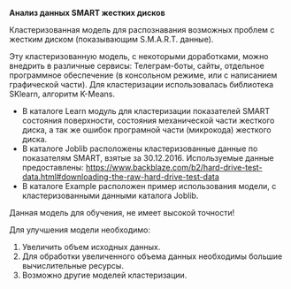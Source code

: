 **Анализ данных SMART жестких дисков**

Кластеризованная модель для распознавания возможных проблем с жестким диском (показывающим S.M.A.R.T. данные).

Эту кластеризованную модель, с некоторыми доработками, можно внедрить в различные сервисы: Телеграм-боты, сайты, отдельное программное обеспечение (в консольном режиме, или с написанием графической части).
Для кластеризации использовалась библиотека SKlearn, алгоритм K-Means.

* В каталоге Learn модуль для кластеризации показателей SMART состояния поверхности, состояния механической части жесткого диска, а так же ошибок програмной части (микрокода) жесткого диска.
* В каталоге Joblib расположены кластеризованные данные по показателям SMART, взятые за 30.12.2016.
Используемые данные предоставлены: https://www.backblaze.com/b2/hard-drive-test-data.html#downloading-the-raw-hard-drive-test-data
* В каталоге Example расположен пример использования модели, с кластеризованными данными каталога Joblib.

Данная модель для обучения, не имеет высокой точности!

Для улучшения модели необходимо:
1. Увеличить объем исходных данных.
2. Для обработки увеличенного объема данных необходимы большие вычислительные ресурсы.
3. Возможно другие моделей кластеризации.

